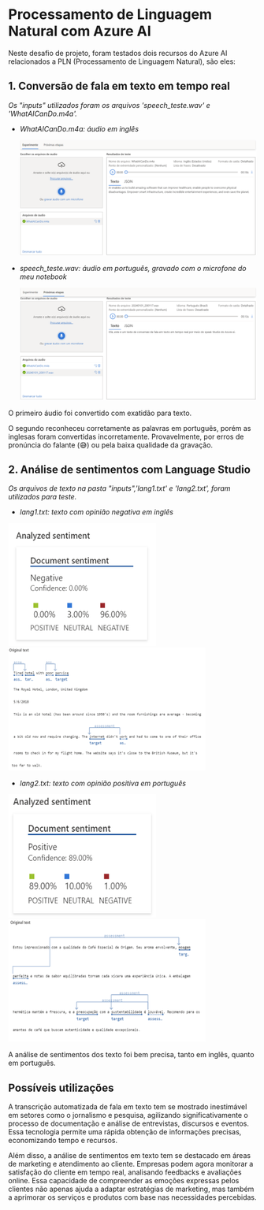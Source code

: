 # Processamento de Linguagem Natural com Azure AI

Neste desafio de projeto, foram testados dois recursos do Azure AI relacionados a PLN (Processamento de Linguagem Natural), são eles:

## 1. Conversão de fala em texto em tempo real

*Os "inputs" utilizados foram os arquivos 'speech_teste.wav' e 'WhatAICanDo.m4a'.*

* *WhatAICanDo.m4a: áudio em inglês*

    ![Imagem 1](../img/03/1.png)

* *speech_teste.wav: áudio em português, gravado com o microfone do meu notebook*

    ![Imagem 2](../img/03/2.png)

O primeiro áudio foi convertido com exatidão para texto.

O segundo reconheceu corretamente as palavras em português, porém as inglesas foram convertidas incorretamente. Provavelmente, por erros de pronúncia do falante (😅) ou pela baixa qualidade da gravação.

## 2. Análise de sentimentos com Language Studio

*Os arquivos de texto na pasta "inputs",'lang1.txt' e 'lang2.txt', foram utilizados para teste.*

* *lang1.txt: texto com opinião negativa em inglês*

<img src="../img/03/3.png" width="300" height="250">
<img src="../img/03/4.png" width="400" height="250">

* *lang2.txt: texto com opinião positiva em português*

<img src="../img/03/5.png" width="300" height="250">
<img src="../img/03/6.png" width="400" height="250">


A análise de sentimentos dos texto foi bem precisa, tanto em inglês, quanto em português.

## Possíveis utilizações

A transcrição automatizada de fala em texto tem se mostrado inestimável em setores como o jornalismo e pesquisa, agilizando significativamente o processo de documentação e análise de entrevistas, discursos e eventos. Essa tecnologia permite uma rápida obtenção de informações precisas, economizando tempo e recursos.

Além disso, a análise de sentimentos em texto tem se destacado em áreas de marketing e atendimento ao cliente. Empresas podem agora monitorar a satisfação do cliente em tempo real, analisando feedbacks e avaliações online. Essa capacidade de compreender as emoções expressas pelos clientes não apenas ajuda a adaptar estratégias de marketing, mas também a aprimorar os serviços e produtos com base nas necessidades percebidas.
